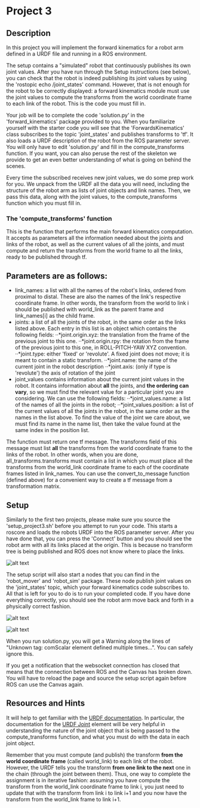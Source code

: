 # Project 3
## Description

In this project you will implement the forward kinematics for a robot arm defined in a URDF file and running in a ROS environment.

The setup contains a "simulated" robot that continuously publishes its own joint values. After you have run through the Setup instructions (see below), you can check that the robot is indeed publishing its joint values by using the 'rostopic echo /joint_states' command. However, that is not enough for the robot to be correctly displayed: a forward kinematics module must use the joint values to compute the transforms from the world coordinate frame to each link of the robot. This is the code you must fill in.

Your job will be to complete the code 'solution.py' in the 'forward_kinematics' package provided to you. When you familiarize yourself with the starter code you will see that the 'ForwardsKinematics' class subscribes to the topic 'joint_states' and publishes transforms to 'tf'. It also loads a URDF description of the robot from the ROS parameter server. You will only have to edit 'solution.py' and fill in the compute_transforms function. If you want, you can also peruse the rest of the skeleton we provide to get an even better understanding of what is going on behind the scenes.

Every time the subscribed receives new joint values, we do some prep work for you. We unpack from the URDF all the data you will need, including the structure of the robot arm as lists of joint objects and link names. Then, we pass this data, along with the joint values, to the compute_transforms function which you must fill in.
### The 'compute_transforms' function

This is the function that performs the main forward kinematics computation. It accepts as parameters all the information needed about the joints and links of the robot, as well as the current values of all the joints, and must compute and return the transforms from the world frame to all the links, ready to be published through tf.

## Parameters are as follows:

- link_names: a list with all the names of the robot's links, ordered from proximal to distal. These are also the names of the link's respective coordinate frame. In other words, the transform from the world to link i should be published with world_link as the parent frame and link_names[i] as the child frame.    
- joints: a list of all the joints of the robot, in the same order as the links listed above. Each entry in this list is an object which contains the following fields:
··*joint.origin.xyz: the translation from the frame of the previous joint to this one.
··*joint.origin.rpy: the rotation from the frame of the previous joint to this one, in ROLL-PITCH-YAW XYZ convention.
··*joint.type: either 'fixed' or 'revolute'. A fixed joint does not move; it is meant to contain a static transform. 
··*joint.name: the name of the current joint in the robot description
··*joint.axis: (only if type is 'revolute') the axis of rotation of the joint
- joint_values contains information about the current joint values in the robot. It contains information about **all** the joints, and **the ordering can vary**, so we must find the relevant value  for a particular joint you are considering. We can use the following fields:
··*joint_values.name: a list of the names of all the joints in the robot;
··*joint_values.position: a list of the current values of all the joints in the robot, in the same order as the names in the list above. To find the value of the joint we care about, we must find its name in the name list, then take the value found at the same index in the position list.

The function must return one tf message. The transforms field of this message must list **all** the transforms from the world coordinate frame to the links of the robot. In other words, when you are done, all_transforms.transforms must contain a list in which you must place all the transforms from the world_link coordinate frame to each of the coordinate frames listed in link_names. You can use the convert_to_message function (defined above) for a convenient way to create a tf message from a transformation matrix.

## Setup

Similarly to the first two projects, please make sure you source the 'setup_project3.sh' before  you attempt to run your code. This starts a roscore and loads the robots URDF into the ROS parameter server. After you have done that, you can press the 'Connect' button and you should see the robot arm with all its links placed at the origin. This is because no transform tree is being published and ROS does not know where to place the links. 

![alt text](http://roam.me.columbia.edu/files/seasroamlab/imagecache/103x_P3_1.png)

The setup script will also start a nodes that you can find in the 'robot_mover' and 'robot_sim' package. These node publish joint values on the 'joint_states' topic, which your forward kinematics code subscribes to. All that is left for you to do is to run your completed code. If you have done everything correctly, you should see the robot arm move back and forth in a physically correct fashion. 

![alt text](http://roam.me.columbia.edu/files/seasroamlab/imagecache/103x_P3_2.png)

![alt text](http://roam.me.columbia.edu/files/seasroamlab/imagecache/103x_P3_3.png)

When you run solution.py, you will get a Warning along the lines of "Unknown tag: comScalar element defined multiple times...". You can safely ignore this.

If you get a notification that the websocket connection has closed that means that the connection between ROS and the Canvas has broken down. You will have to reload the page and source the setup script again before ROS can use the Canvas again.
## Resources and Hints

It will help to get familiar with  the [URDF documentation](http://wiki.ros.org/urdf). In particular, the documentation for the [URDF Joint](http://wiki.ros.org/urdf/XML/joint) element will be very helpful in understanding the nature of the joint object that is being passed to the compute_transforms function, and what you must do with the data in each joint object.

Remember that you must compute (and publish) the transform **from the world coordinate frame** (called world_link) to each link of the robot. However, the URDF tells you the transform **from one link to the next** one in the chain (through the joint between them). Thus, one way to complete the assignment is in iterative fashion: assuming you have compute the transform from the world_link coordinate frame to link i, you just need to update that with the transform from link i to link i+1 and you now have the transform from the world_link frame to link i+1.